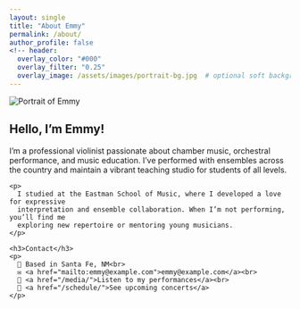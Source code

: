 ```yaml
---
layout: single
title: "About Emmy"
permalink: /about/
author_profile: false
<!-- header:
  overlay_color: "#000"
  overlay_filter: "0.25"
  overlay_image: /assets/images/portrait-bg.jpg  # optional soft background image -->
---
```


<div class="about-container">

  <div class="about-portrait">
    <img src="/assets/Juan Quartet-062.JPEG" alt="Portrait of Emmy" />
  </div>

  <div class="about-text">
    <h2>Hello, I’m Emmy!</h2>
    <p>
      I’m a professional violinist passionate about chamber music, orchestral performance,
      and music education. I’ve performed with ensembles across the country and maintain
      a vibrant teaching studio for students of all levels.
    </p>

    <p>
      I studied at the Eastman School of Music, where I developed a love for expressive
      interpretation and ensemble collaboration. When I’m not performing, you’ll find me
      exploring new repertoire or mentoring young musicians.
    </p>

    <h3>Contact</h3>
    <p>
      📍 Based in Santa Fe, NM<br>
      ✉️ <a href="mailto:emmy@example.com">emmy@example.com</a><br>
      🎻 <a href="/media/">Listen to my performances</a><br>
      📅 <a href="/schedule/">See upcoming concerts</a>
    </p>
  </div>

</div>